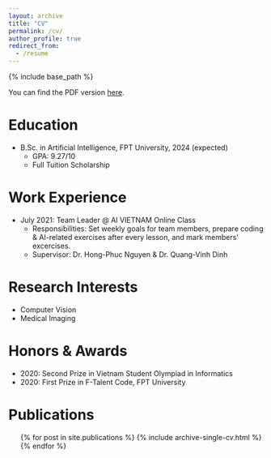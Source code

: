 ```yaml
---
layout: archive
title: "CV"
permalink: /cv/
author_profile: true
redirect_from:
  - /resume
---
```


{% include base_path %}

You can find the PDF version <a href="/files/vudinhminh_cv.pdf" target="_blank">here</a>.

Education
======
* B.Sc. in Artificial Intelligence, FPT University, 2024 (expected)
  * GPA: 9.27/10
  * Full Tuition Scholarship

Work Experience
======
* July 2021: Team Leader @ AI VIETNAM Online Class
  * Responsibilities: Set weekly goals for team members, prepare coding & AI-related exercises after every lesson, and mark members' excercises.
  * Supervisor: Dr. Hong-Phuc Nguyen & Dr. Quang-Vinh Dinh
  
Research Interests
======
* Computer Vision
* Medical Imaging

Honors & Awards
======
* 2020: Second Prize in Vietnam Student Olympiad in Informatics
* 2020: First Prize in F-Talent Code, FPT University


Publications
======
  <ul>{% for post in site.publications %}
    {% include archive-single-cv.html %}
  {% endfor %}</ul>

